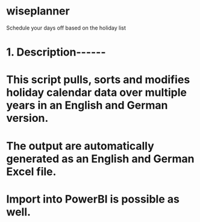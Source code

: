 # wiseplanner
Schedule your days off based on the holiday list

# 1. Description------
# This script pulls, sorts and modifies holiday calendar data over multiple years in an English and German version.
# The output are automatically generated as an English and German Excel file.
# Import into PowerBI is possible as well.

